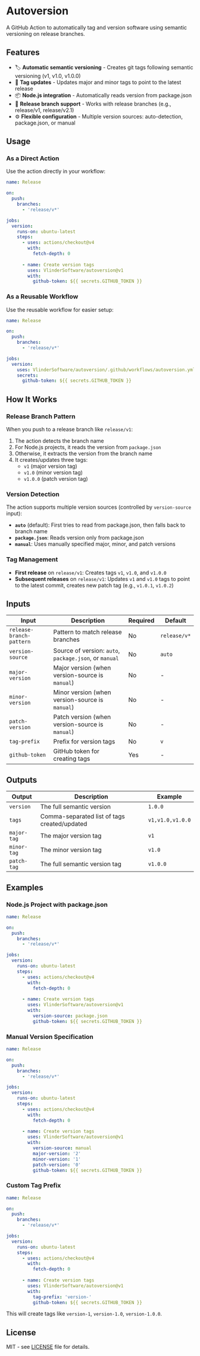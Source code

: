 # Autoversion

A GitHub Action to automatically tag and version software using semantic versioning on release branches.

## Features

- 🏷️ **Automatic semantic versioning** - Creates git tags following semantic versioning (v1, v1.0, v1.0.0)
- 🔄 **Tag updates** - Updates major and minor tags to point to the latest release
- 📦 **Node.js integration** - Automatically reads version from package.json
- 🌿 **Release branch support** - Works with release branches (e.g., release/v1, release/v2.1)
- ⚙️ **Flexible configuration** - Multiple version sources: auto-detection, package.json, or manual

## Usage

### As a Direct Action

Use the action directly in your workflow:

```yaml
name: Release

on:
  push:
    branches:
      - 'release/v*'

jobs:
  version:
    runs-on: ubuntu-latest
    steps:
      - uses: actions/checkout@v4
        with:
          fetch-depth: 0
      
      - name: Create version tags
        uses: VlinderSoftware/autoversion@v1
        with:
          github-token: ${{ secrets.GITHUB_TOKEN }}
```

### As a Reusable Workflow

Use the reusable workflow for easier setup:

```yaml
name: Release

on:
  push:
    branches:
      - 'release/v*'

jobs:
  version:
    uses: VlinderSoftware/autoversion/.github/workflows/autoversion.yml@v1
    secrets:
      github-token: ${{ secrets.GITHUB_TOKEN }}
```

## How It Works

### Release Branch Pattern

When you push to a release branch like `release/v1`:

1. The action detects the branch name
2. For Node.js projects, it reads the version from `package.json`
3. Otherwise, it extracts the version from the branch name
4. It creates/updates three tags:
   - `v1` (major version tag)
   - `v1.0` (minor version tag)
   - `v1.0.0` (patch version tag)

### Version Detection

The action supports multiple version sources (controlled by `version-source` input):

- **`auto`** (default): First tries to read from package.json, then falls back to branch name
- **`package.json`**: Reads version only from package.json
- **`manual`**: Uses manually specified major, minor, and patch versions

### Tag Management

- **First release** on `release/v1`: Creates tags `v1`, `v1.0`, and `v1.0.0`
- **Subsequent releases** on `release/v1`: Updates `v1` and `v1.0` tags to point to the latest commit, creates new patch tag (e.g., `v1.0.1`, `v1.0.2`)

## Inputs

| Input | Description | Required | Default |
|-------|-------------|----------|---------|
| `release-branch-pattern` | Pattern to match release branches | No | `release/v*` |
| `version-source` | Source of version: `auto`, `package.json`, or `manual` | No | `auto` |
| `major-version` | Major version (when version-source is `manual`) | No | - |
| `minor-version` | Minor version (when version-source is `manual`) | No | - |
| `patch-version` | Patch version (when version-source is `manual`) | No | - |
| `tag-prefix` | Prefix for version tags | No | `v` |
| `github-token` | GitHub token for creating tags | Yes | - |

## Outputs

| Output | Description | Example |
|--------|-------------|---------|
| `version` | The full semantic version | `1.0.0` |
| `tags` | Comma-separated list of tags created/updated | `v1,v1.0,v1.0.0` |
| `major-tag` | The major version tag | `v1` |
| `minor-tag` | The minor version tag | `v1.0` |
| `patch-tag` | The full semantic version tag | `v1.0.0` |

## Examples

### Node.js Project with package.json

```yaml
name: Release

on:
  push:
    branches:
      - 'release/v*'

jobs:
  version:
    runs-on: ubuntu-latest
    steps:
      - uses: actions/checkout@v4
        with:
          fetch-depth: 0
      
      - name: Create version tags
        uses: VlinderSoftware/autoversion@v1
        with:
          version-source: package.json
          github-token: ${{ secrets.GITHUB_TOKEN }}
```

### Manual Version Specification

```yaml
name: Release

on:
  push:
    branches:
      - 'release/v*'

jobs:
  version:
    runs-on: ubuntu-latest
    steps:
      - uses: actions/checkout@v4
        with:
          fetch-depth: 0
      
      - name: Create version tags
        uses: VlinderSoftware/autoversion@v1
        with:
          version-source: manual
          major-version: '2'
          minor-version: '1'
          patch-version: '0'
          github-token: ${{ secrets.GITHUB_TOKEN }}
```

### Custom Tag Prefix

```yaml
name: Release

on:
  push:
    branches:
      - 'release/v*'

jobs:
  version:
    runs-on: ubuntu-latest
    steps:
      - uses: actions/checkout@v4
        with:
          fetch-depth: 0
      
      - name: Create version tags
        uses: VlinderSoftware/autoversion@v1
        with:
          tag-prefix: 'version-'
          github-token: ${{ secrets.GITHUB_TOKEN }}
```

This will create tags like `version-1`, `version-1.0`, `version-1.0.0`.

## License

MIT - see [LICENSE](LICENSE) file for details.
